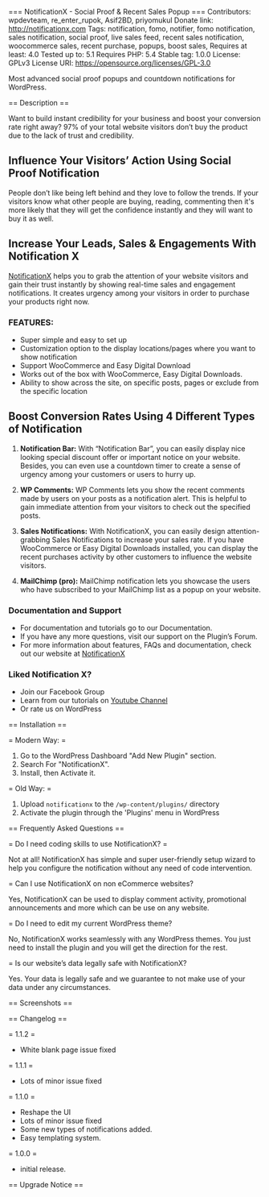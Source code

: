 === NotificationX - Social Proof & Recent Sales Popup ===
Contributors: wpdevteam, re_enter_rupok, Asif2BD, priyomukul
Donate link: http://notificationx.com
Tags: notification, fomo, notifier, fomo notification, sales notification, social proof, live sales feed, recent sales notification, woocommerce sales, recent purchase, popups, boost sales, 
Requires at least: 4.0
Tested up to: 5.1
Requires PHP: 5.4
Stable tag: 1.0.0
License: GPLv3
License URI: https://opensource.org/licenses/GPL-3.0

Most advanced social proof popups and countdown notifications for WordPress. 

== Description ==

Want to build instant credibility for your business and boost your conversion rate right away? 97% of your total website visitors don’t buy the product due to the lack of trust and credibility.


## Influence Your Visitors’ Action Using Social Proof Notification ##

People don’t like being left behind and they love to follow the trends. If your visitors know what other people are buying, reading, commenting then it's more likely that they will get the confidence instantly and they will want to buy it as well. 

## Increase Your Leads, Sales & Engagements With Notification X ##

[NotificationX](https://notificationx.com) helps you to grab the attention of your website visitors and gain their trust instantly by showing real-time sales and engagement notifications. It creates urgency among your visitors in order to purchase your products right now. 

### FEATURES: ###

- Super simple and easy to set up
- Customization option to the display locations/pages where you want to show notification 
- Support WooCommerce and Easy Digital Download
- Works out of the box with WooCommerce, Easy Digital Downloads.
- Ability to show across the site, on specific posts, pages or exclude from the specific location

## Boost Conversion Rates Using 4 Different Types of Notification ##


1. **Notification Bar:** With “Notification Bar”, you can easily display nice looking special discount offer or important notice on your website. Besides, you can even use a countdown timer to create a sense of urgency among your customers or users to hurry up.

2. **WP Comments:** WP Comments lets you show the recent comments made by users on your posts as a notification alert. This is helpful to gain immediate attention from your visitors to check out the specified posts.

3. **Sales Notifications:** With NotificationX, you can easily design attention-grabbing Sales Notifications to increase your sales rate. If you have WooCommerce or Easy Digital Downloads installed, you can display the recent purchases activity by other customers to influence the website visitors.

4. **MailChimp (pro):** MailChimp notification lets you showcase the users who have subscribed to your MailChimp list as a popup on your website.


### Documentation and Support ###

- For documentation and tutorials go to our Documentation.
- If you have any more questions, visit our support on the Plugin’s Forum.
- For more information about features, FAQs and documentation, check out our website at [NotificationX](https://notificationx.com)

### Liked Notification X? ###

- Join our Facebook Group
- Learn from our tutorials on [Youtube Channel](https://wpdeveloper.net/go/youtube-channel)
- Or rate us on WordPress 


== Installation ==

= Modern Way: =
1. Go to the WordPress Dashboard "Add New Plugin" section.
2. Search For "NotificationX". 
3. Install, then Activate it.

= Old Way: =
1. Upload `notificationx` to the `/wp-content/plugins/` directory
2. Activate the plugin through the 'Plugins' menu in WordPress



== Frequently Asked Questions ==

= Do I need coding skills to use NotificationX? =

Not at all! NotificationX has simple and super user-friendly setup wizard to help you configure the notification without any need of code intervention.

= Can I use NotificationX on non eCommerce websites?

Yes, NotificationX can be used to display comment activity, promotional announcements and more which can be use on any website.

= Do I need to edit my current WordPress theme?

No, NotificationX works seamlessly with any WordPress themes. You just need to install the plugin and you will get the direction for the rest.

= Is our website’s data legally safe with NotificationX?

Yes. Your data is legally safe and we guarantee to not make use of your data under any circumstances.

== Screenshots ==


== Changelog ==

= 1.1.2 =
* White blank page issue fixed

= 1.1.1 =
* Lots of minor issue fixed

= 1.1.0 =
* Reshape the UI
* Lots of minor issue fixed
* Some new types of notifications added.
* Easy templating system.

= 1.0.0 =
* initial release.


== Upgrade Notice ==


